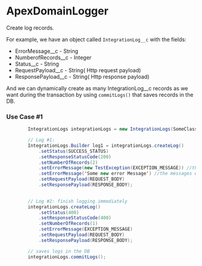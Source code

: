 # ApexDomainLogger
Create log records.

For example, we have an object called ```IntegrationLog__c``` with the fields:
- ErrorMessage__c - String
- NumberofRecords__c - Integer
- Status__c - String
- RequestPayload__c - String( Http request payload)
- ResponsePayload__c - String( Http response payload)

And we can dynamically create as many IntegrationLog__c records as we want during the transaction by using ```commitLogs()``` that saves records in the DB.

### Use Case #1
```java
        IntegrationLogs integrationLogs = new IntegrationLogs(SomeClassInitiator.class);

        // Log #1: 
        IntegrationLogs.Builder log1 = integrationLogs.createLog()
            .setStatus(SUCCESS_STATUS)
            .setResponseStatusCode(200)
            .setNumberOfRecords(2)
            .setErrorMessage(new TestException(EXCEPTION_MESSAGE)) //the messages will be aggregated in one message
            .setErrorMessage('Some new error Message') //the messages will be aggregated in one message
            .setRequestPayload(REQUEST_BODY)
            .setResponsePayload(RESPONSE_BODY);

       
        // Log #2: finish logging immediately
        integrationLogs.createLog()
            .setStatus(400)
            .setResponseStatusCode(400)
            .setNumberOfRecords(1)
            .setErrorMessage(EXCEPTION_MESSAGE)
            .setRequestPayload(REQUEST_BODY)
            .setResponsePayload(RESPONSE_BODY);

        // saves logs in the DB
        integrationLogs.commitLogs();
```
